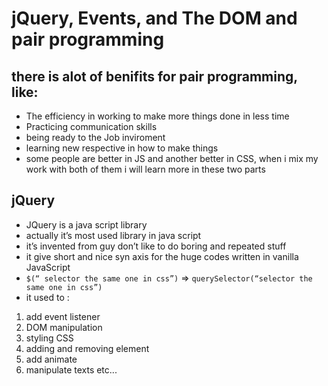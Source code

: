 # jQuery, Events, and The DOM and pair programming 
## there is alot of  benifits for pair programming, like:
- The efficiency in working to make more things done in less time
- Practicing communication skills
- being ready to the Job inviroment
- learning new respective in how to make things
- some people are better in JS and another better in CSS, when i mix my work with both of them i will learn more in these two parts
## jQuery
- JQuery is a java script library
- actually it’s most used library in java script
- it’s invented from guy don’t like to do boring and repeated stuff
- it give short and nice syn axis for the huge codes written in vanilla JavaScript
- `$(“ selector the same one in css”)` => `querySelector(“selector the same one in css”)`
- it used to :
1. add event listener
1. DOM manipulation
1. styling CSS
1. adding and removing element
1. add animate
1. manipulate texts
etc...
